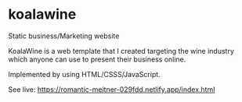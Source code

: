 # koalawine
Static business/Marketing website

KoalaWine is a web template that I created targeting the wine industry which anyone can use to present their business online.

Implemented by using HTML/CSSS/JavaScript.

See live: https://romantic-meitner-029fdd.netlify.app/index.html
